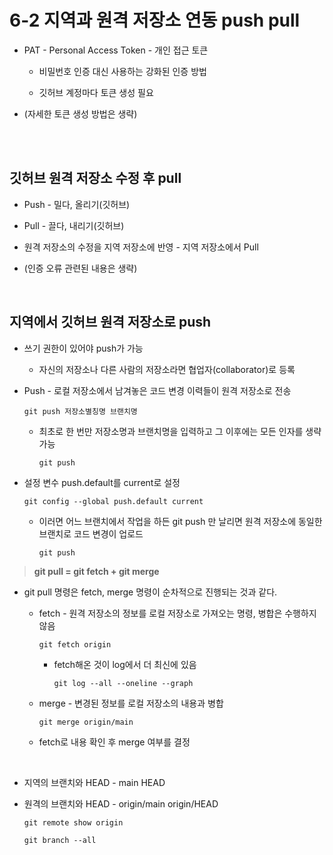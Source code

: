 # 6-2 지역과 원격 저장소 연동 push pull

- PAT - Personal Access Token - 개인 접근 토큰

  - 비밀번호 인증 대신 사용하는 강화된 인증 방법
 
  - 깃허브 계정마다 토큰 생성 필요

- (자세한 토큰 생성 방법은 생략)


<br>
<br>

## 깃허브 원격 저장소 수정 후 pull

- Push - 밀다, 올리기(깃허브)

- Pull - 끌다, 내리기(깃허브)

- 원격 저장소의 수정을 지역 저장소에 반영 - 지역 저장소에서 Pull

- (인증 오류 관련된 내용은 생략)

<br>


## 지역에서 깃허브 원격 저장소로 push

- 쓰기 권한이 있어야 push가 가능

  - 자신의 저장소나 다른 사람의 저장소라면 협업자(collaborator)로 등록


- Push - 로컬 저장소에서 남겨놓은 코드 변경 이력들이 원격 저장소로 전송
  ```
  git push 저장소별칭명 브랜치명
  ```
  
  - 최초로 한 번만 저장소명과 브랜치명을 입력하고 그 이후에는 모든 인자를 생략 가능
    ```
    git push
    ```


- 설정 변수 push.default를 current로 설정
  ```
  git config --global push.default current
  ```
  - 이러면 어느 브랜치에서 작업을 하든 git push 만 날리면 원격 저장소에 동일한 브랜치로 코드 변경이 업로드
    ```
    git push
    ```

>**git pull = git fetch + git merge**

- git pull 명령은 fetch, merge 명령이 순차적으로 진행되는 것과 같다.

  - fetch - 원격 저장소의 정보를 로컬 저장소로 가져오는 명령, 병합은 수행하지 않음
    ```
    git fetch origin
    ```
    
    - fetch해온 것이 log에서 더 최신에 있음
      ```
      git log --all --oneline --graph
      ```
 
  - merge - 변경된 정보를 로컬 저장소의 내용과 병합
    ```
    git merge origin/main
    ```
 
  - fetch로 내용 확인 후 merge 여부를 결정

<br>

- 지역의 브랜치와 HEAD - main HEAD

- 원격의 브랜치와 HEAD - origin/main origin/HEAD
  ```
  git remote show origin
  ```
  ```
  git branch --all
  ```


























